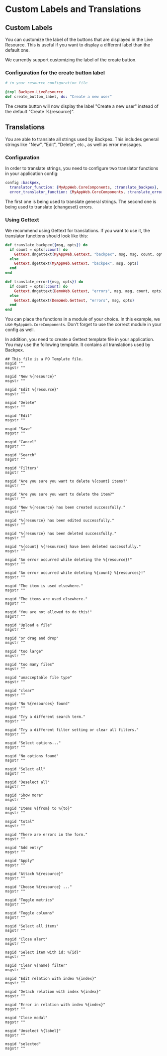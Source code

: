 # Custom Labels and Translations

## Custom Labels

You can customize the label of the buttons that are displayed in the Live Resource. This is useful if you want to display a different label than the default one.

We currently support customizing the label of the create button.

### Configuration for the create button label

```elixir
# in your resource configuration file

@impl Backpex.LiveResource
def create_button_label, do: "Create a new user"
```

The create button will now display the label "Create a new user" instead of the default "Create %{resource}".

## Translations

You are able to translate all strings used by Backpex. This includes general strings like "New", "Edit", "Delete", etc., as well as error messages.

### Configuration

In order to translate strings, you need to configure two translator functions in your application config:

```elixir
config :backpex,
  translator_function: {MyAppWeb.CoreComponents, :translate_backpex},
  error_translator_function: {MyAppWeb.CoreComponents, :translate_error}
```

The first one is being used to translate general strings. The second one is being used to translate (changeset) errors.

### Using Gettext

We recommend using Gettext for translations. If you want to use it, the translator functions should look like this:

```elixir
def translate_backpex({msg, opts}) do
  if count = opts[:count] do
    Gettext.dngettext(MyAppWeb.Gettext, "backpex", msg, msg, count, opts)
  else
    Gettext.dgettext(MyAppWeb.Gettext, "backpex", msg, opts)
  end
end

def translate_error({msg, opts}) do
  if count = opts[:count] do
    Gettext.dngettext(DemoWeb.Gettext, "errors", msg, msg, count, opts)
  else
    Gettext.dgettext(DemoWeb.Gettext, "errors", msg, opts)
  end
end
```

You can place the functions in a module of your choice. In this example, we use `MyAppWeb.CoreComponents`. Don't forget to use the correct module in your config as well.

In addition, you need to create a Gettext template file in your application. You may use the following template. It contains all translations used by Backpex.

```po
## This file is a PO Template file.
msgid ""
msgstr ""

msgid "New %{resource}"
msgstr ""

msgid "Edit %{resource}"
msgstr ""

msgid "Delete"
msgstr ""

msgid "Edit"
msgstr ""

msgid "Save"
msgstr ""

msgid "Cancel"
msgstr ""

msgid "Search"
msgstr ""

msgid "Filters"
msgstr ""

msgid "Are you sure you want to delete %{count} items?"
msgstr ""

msgid "Are you sure you want to delete the item?"
msgstr ""

msgid "New %{resource} has been created successfully."
msgstr ""

msgid "%{resource} has been edited successfully."
msgstr ""

msgid "%{resource} has been deleted successfully."
msgstr ""

msgid "%{count} %{resources} have been deleted successfully."
msgstr ""

msgid "An error occurred while deleting the %{resource}!"
msgstr ""

msgid "An error occurred while deleting %{count} %{resources}!"
msgstr ""

msgid "The item is used elsewhere."
msgstr ""

msgid "The items are used elsewhere."
msgstr ""

msgid "You are not allowed to do this!"
msgstr ""

msgid "Upload a file"
msgstr ""

msgid "or drag and drop"
msgstr ""

msgid "too large"
msgstr ""

msgid "too many files"
msgstr ""

msgid "unacceptable file type"
msgstr ""

msgid "clear"
msgstr ""

msgid "No %{resources} found"
msgstr ""

msgid "Try a different search term."
msgstr ""

msgid "Try a different filter setting or clear all filters."
msgstr ""

msgid "Select options..."
msgstr ""

msgid "No options found"
msgstr ""

msgid "Select all"
msgstr ""

msgid "Deselect all"
msgstr ""

msgid "Show more"
msgstr ""

msgid "Items %{from} to %{to}"
msgstr ""

msgid "total"
msgstr ""

msgid "There are errors in the form."
msgstr ""

msgid "Add entry"
msgstr ""

msgid "Apply"
msgstr ""

msgid "Attach %{resource}"
msgstr ""

msgid "Choose %{resource} ..."
msgstr ""

msgid "Toggle metrics"
msgstr ""

msgid "Toggle columns"
msgstr ""

msgid "Select all items"
msgstr ""

msgid "Close alert"
msgstr ""

msgid "Select item with id: %{id}"
msgstr ""

msgid "Clear %{name} filter"
msgstr ""

msgid "Edit relation with index %{index}"
msgstr ""

msgid "Detach relation with index %{index}"
msgstr ""

msgid "Error in relation with index %{index}"
msgstr ""

msgid "Close modal"
msgstr ""

msgid "Unselect %{label}"
msgstr ""

msgid "selected"
msgstr ""
```

